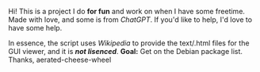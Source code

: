Hi! This is a project I do **for fun** and work on when I have some freetime.
Made with love, and some is from _ChatGPT_.
If you'd like to help, I'd love to have some help.

In essence, the script uses _Wikipedia_ to provide the text/.html files for the GUI viewer, and it is **_not lisenced_**.
**Goal:** Get on the Debian package list.
Thanks, 
 aerated-cheese-wheel
